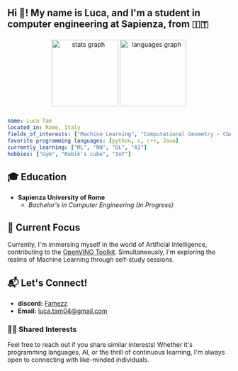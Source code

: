 <h2 align="left">Hi 👋! My name is Luca, and I'm a student in computer engineering at Sapienza, from 🇮🇹 </h2>

###

<div align="center">
  <img src="https://github-readme-stats.vercel.app/api?username=LucaTamSapienza&hide_title=false&hide_rank=false&show_icons=true&include_all_commits=true&count_private=true&disable_animations=false&theme=dracula&locale=en&hide_border=false&order=1" height="150" alt="stats graph"  />
  <img src="https://github-readme-stats.vercel.app/api/top-langs?username=LucaTamSapienza&locale=en&hide_title=false&layout=compact&card_width=320&langs_count=5&theme=dracula&hide_border=false&order=2" height="150" alt="languages graph"  />
</div>

###

```yaml
name: Luca Tam
located_in: Rome, Italy
fields_of_interests: ["Machine Learning", "Computational Geometry - CGAL", "Neural Network", "ns3"]
favorite programming languages: [python, c, c++, Java]
currently_learning: ["ML", "NN", "DL", "AI"]
hobbies: ["Gym", "Rubik's cube", "IoT"]
```

## 🎓 Education
- **Sapienza University of Rome**
  - *Bachelor's in Computer Engineering (In Progress)*

## 🚀 Current Focus
Currently, I'm immersing myself in the world of Artificial Intelligence, contributing to the [OpenVINO Toolkit](https://github.com/openvinotoolkit/openvino). Simultaneously, I'm exploring the realms of Machine Learning through self-study sessions.

## 📬 Let's Connect!
- **discord:** [Famezz]() 
- **Email:** luca.tam04@gmail.com

### 👯‍♂️ Shared Interests
Feel free to reach out if you share similar interests! Whether it's programming languages, AI, or the thrill of continuous learning, I'm always open to connecting with like-minded individuals.

